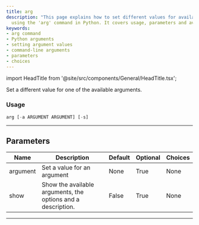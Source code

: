 ```yaml
---
title: arg
description: "This page explains how to set different values for available arguments"
  using the 'arg' command in Python. It covers usage, parameters and available choices.
keywords:
- arg command
- Python arguments
- setting argument values
- command-line arguments
- parameters
- choices
---
```


import HeadTitle from '@site/src/components/General/HeadTitle.tsx';

<HeadTitle title="portfolio/parameters/arg /po - Reference | OpenBB Terminal Docs" />

Set a different value for one of the available arguments.

### Usage

```python
arg [-a ARGUMENT ARGUMENT] [-s]
```

---

## Parameters

| Name | Description | Default | Optional | Choices |
| ---- | ----------- | ------- | -------- | ------- |
| argument | Set a value for an argument | None | True | None |
| show | Show the available arguments, the options and a description. | False | True | None |

---
